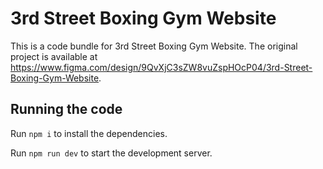 
  # 3rd Street Boxing Gym Website

  This is a code bundle for 3rd Street Boxing Gym Website. The original project is available at https://www.figma.com/design/9QvXjC3sZW8vuZspHOcP04/3rd-Street-Boxing-Gym-Website.

  ## Running the code

  Run `npm i` to install the dependencies.

  Run `npm run dev` to start the development server.
  